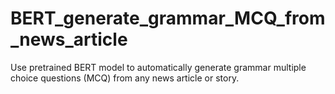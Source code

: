 # BERT_generate_grammar_MCQ_from_news_article
Use pretrained BERT model to automatically generate grammar multiple choice questions (MCQ) from any news article or story.
